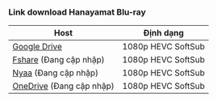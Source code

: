 ### **Link download Hanayamat Blu-ray**

| Host          | Định dạng          |
| ------------- |:------------------:|
| [Google Drive](https://drive.google.com/drive/folders/1QlQKEn-cH0ZzT_54dFnJjtXTlCLCnhK1?usp=sharing)  | 1080p HEVC SoftSub |
| [Fshare]()  (Đang cập nhập)   	| 1080p HEVC SoftSub |
| [Nyaa]()   (Đang cập nhập)        | 1080p HEVC SoftSub |
| [OneDrive]()  (Đang cập nhập)    | 1080p HEVC SoftSub |
